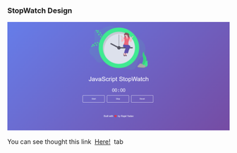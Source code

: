 <h3>StopWatch Design</h3>
<img src="/assets/image.png" alt="StopWatch Image">
<p>You can see thought this link &nbsp;<a href="https://rajat0063.github.io/Stopwatch/">Here!</a>&nbsp; tab</p>